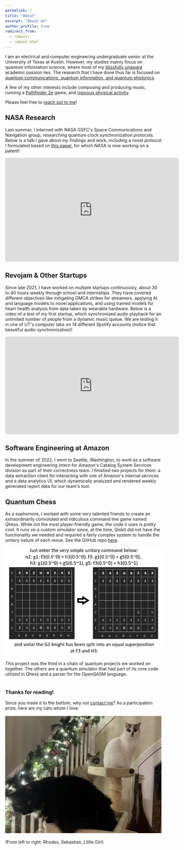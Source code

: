 ```yaml
---
permalink: /
title: "About"
excerpt: "About me"
author_profile: true
redirect_from:
  - /about/
  - /about.html
---
```


I am an electrical and computer engineering undergraduate senior at the University of Texas at Austin. However, my studies mainly focus on quantum information science, where most of my <a href="https://xkcd.com/1861/" target="_blank">blissfully unaware</a> academic passion lies. The research that I have done thus far is focused on [quantum communications, quantum information, and quantum photonics](#nasa-research).

A few of my other interests include composing and producing music, running a [Pathfinder 2e](https://2e.aonprd.com/PlayersGuide.aspx) game, and [rigorous physical activity](/exercise/).

Please feel free to [reach out to me](/contact/)!

## NASA Research
Last summer, I interned with NASA GSFC's Space Communications and Navigation group, researching quantum clock synchronization protocols.
Below is a talk I gave about my findings and work, including a novel protocol I formulated based on [this paper](https://arxiv.org/abs/1812.08450), for which NASA is now working on a patent!

<iframe width="560" height="335" src="https://www.youtube.com/embed/jYCN5OFh2rU?start=68&vq=hd720" frameborder="0" allow="accelerometer; autoplay; clipboard-write; encrypted-media; gyroscope; picture-in-picture" allowfullscreen></iframe>

## Revojam & Other Startups
Since late 2021, I have worked on multiple startups continuously, about 30 to 40 hours weekly through school and internships. They have covered different objectives like mitigating DMCA strikes for streamers, applying AI and language models to novel applications, and using trained models for heart health analysis from data taken by wearable hardware. Below is a video of a test of my first startup, which synchronized audio playback for an unlimited number of people from a dynamic music queue. We are testing it in one of UT's computer labs on 14 different Spotify accounts (notice that beautiful audio synchronization)!

<iframe width="560" height="315" src="https://www.youtube.com/embed/lX_kbJoppFo?vq=hd720" frameborder="0" allow="accelerometer; autoplay; clipboard-write; encrypted-media; gyroscope; picture-in-picture" allowfullscreen></iframe>

## Software Engineering at Amazon
In the summer of 2022, I went to Seattle, Washington, to work as a software development engineering intern for Amazon's Catalog System Services division as part of their correctness team. I finished two projects for them: a data extraction client for interacting with one of Amazon's internal services and a data analytics UI, which dynamically analyzed and rendered weekly generated report data for our team's tool.

## Quantum Chess
As a sophomore, I worked with some very talented friends to create an extraordinarily convoluted and ridiculous command line game named Qhess. While not the most player-friendly game, the code it uses is pretty cool. It runs on a custom simulator since, at the time, Qiskit did not have the functionality we needed and required a fairly complex system to handle the unitary nature of each move. See the GitHub repo <a href="https://github.com/cordellmazz/qhess" target="_blank">here</a>.

![An example of a simple opening move for a knight in superposition](files\qhess_example.png)
<br><br>
This project was the third in a chain of quantum projects we worked on together. The others are a quantum simulator that had part of its core code utilized in Qhess and a parser for the OpenQASM language.
<br><br>

### Thanks for reading!
Since you made it to the bottom, why not [contact me](/contact/)? As a participation prize, here are my cats whom I love:<br><br>
![The Mazzetti Cats](files\mazzetti_cats.jpg)
<br><br>
(From left to right: Rhodes, Sebastian, Little Girl)
